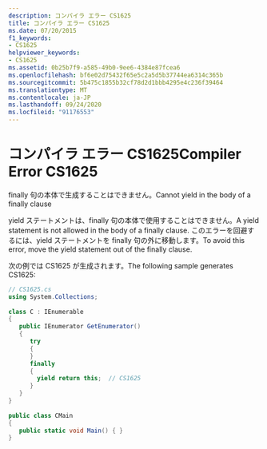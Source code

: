 ```yaml
---
description: コンパイラ エラー CS1625
title: コンパイラ エラー CS1625
ms.date: 07/20/2015
f1_keywords:
- CS1625
helpviewer_keywords:
- CS1625
ms.assetid: 0b25b7f9-a585-49b0-9ee6-4384e87fcea6
ms.openlocfilehash: bf6e02d75432f65e5c2a5d5b37744ea6314c365b
ms.sourcegitcommit: 5b475c1855b32cf78d2d1bbb4295e4c236f39464
ms.translationtype: MT
ms.contentlocale: ja-JP
ms.lasthandoff: 09/24/2020
ms.locfileid: "91176553"
---
```

# <a name="compiler-error-cs1625"></a><span data-ttu-id="b892c-103">コンパイラ エラー CS1625</span><span class="sxs-lookup"><span data-stu-id="b892c-103">Compiler Error CS1625</span></span>

<span data-ttu-id="b892c-104">finally 句の本体で生成することはできません。</span><span class="sxs-lookup"><span data-stu-id="b892c-104">Cannot yield in the body of a finally clause</span></span>  
  
 <span data-ttu-id="b892c-105">yield ステートメントは、finally 句の本体で使用することはできません。</span><span class="sxs-lookup"><span data-stu-id="b892c-105">A yield statement is not allowed in the body of a finally clause.</span></span> <span data-ttu-id="b892c-106">このエラーを回避するには、yield ステートメントを finally 句の外に移動します。</span><span class="sxs-lookup"><span data-stu-id="b892c-106">To avoid this error, move the yield statement out of the finally clause.</span></span>  
  
 <span data-ttu-id="b892c-107">次の例では CS1625 が生成されます。</span><span class="sxs-lookup"><span data-stu-id="b892c-107">The following sample generates CS1625:</span></span>  
  
```csharp  
// CS1625.cs  
using System.Collections;  
  
class C : IEnumerable  
{  
   public IEnumerator GetEnumerator()  
   {  
      try  
      {  
      }  
      finally  
      {  
        yield return this;  // CS1625  
      }  
   }  
}  
  
public class CMain  
{  
   public static void Main() { }  
}  
```
